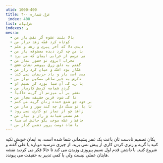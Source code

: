 ```yaml
---
utid: 1000-400
title: غزل شماره ۴۰۰
_index: 400
list: غزلیات
indexes: ن
mesra:
  - بالا بلند عشوه گر نقش باز من
  - کوتاه کرد قصّه زهد دراز من
  - دیدی دلا که آخر پیری و زهد و علم
  - با من چه کرد دیده معشوقه باز من
  - می ترسم از خرابی ایمان که می برد
  - محراب ابروی تو حضور نماز من
  - گفتم به دلق زرق بپوشم نشان عشق
  - غمّاز بود اشک و عیان کرد راز من
  - مست است یار و یاد حریفان نمی کند
  - ذکرش به خیر ساقی مسکین نواز من
  - یا رب کی آن صبا بوزد کز نسیم او
  - گردد شمامه کرمش کارساز من
  - نقشی بر آب میزنم از گریه حالیا
  - تا کی شود قرین حقیقت مجاز من
  - بر خود چو شمع خنده زنان گریه می کنم
  - تا با تو سنگ دل چه کند سوز و ساز من
  - زاهد چو از نماز تو کاری نمی رود
  - هم مستی شبانه و راز و نیاز من
  - حافظ ز غصّه سوخت بگو حالش ای صبا
  - با شاه دوست پرور دشمن گداز من
---
```

یکان تصمیم نادست تان باعث یک عمر پشیمانی شما شده است. به ایمان خویش تکیه کنید با گریه و زتری کردن کاری از پیش نمی برید. از چیزی نترسید دوباره یا علی گفته و شروع کنید. با داشتن قدم اول نسیم پیروزی وزیدن می کند تا حالا فکر می کردید نقشه هایتان عملی نیست ولی با کمی تدبیر به حقیقت می پیوندد.
